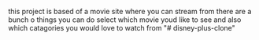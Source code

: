 this project is based of a movie site where you can stream from 
there are a bunch o things you can do 
select which movie youd like to see and also which catagories you would love to watch from "# disney-plus-clone" 
